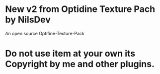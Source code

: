 # New v2 from Optidine Texture Pach by NilsDev
An open source Optifine-Texture-Pack

# Do not use item at your own its Copyright by me and other plugins.
